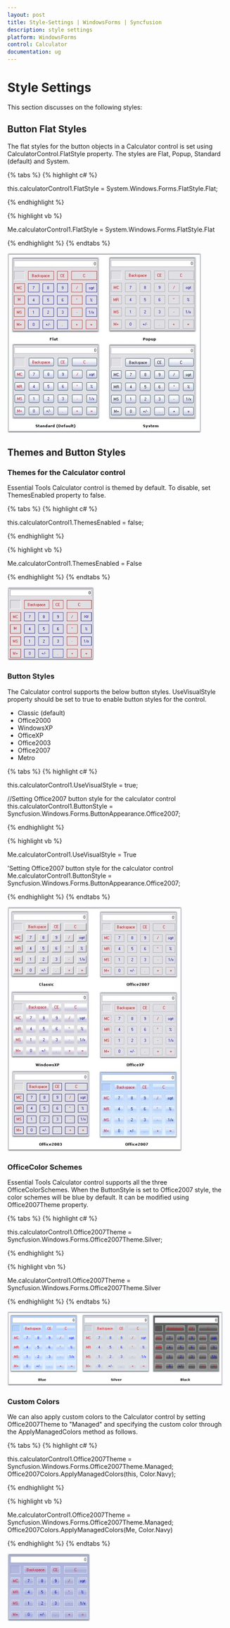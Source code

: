 ```yaml
---
layout: post
title: Style-Settings | WindowsForms | Syncfusion
description: style settings
platform: WindowsForms
control: Calculator
documentation: ug
---
```


# Style Settings

This section discusses on the following styles:

## Button Flat Styles

The flat styles for the button objects in a Calculator control is set using CalculatorControl.FlatStyle property. The styles are Flat, Popup, Standard (default) and System.

{% tabs %}
{% highlight c# %}

this.calculatorControl1.FlatStyle = System.Windows.Forms.FlatStyle.Flat;

{% endhighlight %}

{% highlight vb %}

Me.calculatorControl1.FlatStyle = System.Windows.Forms.FlatStyle.Flat

{% endhighlight %}
{% endtabs %}

![](Overview_images/Overview_img121.jpeg) 

## Themes and Button Styles

### Themes for the Calculator control

Essential Tools Calculator control is themed by default. To disable, set ThemesEnabled property to false.

{% tabs %}
{% highlight c# %}

this.calculatorControl1.ThemesEnabled = false;

{% endhighlight %}

{% highlight vb %}

Me.calculatorControl1.ThemesEnabled = False

{% endhighlight %}
{% endtabs %}

![](Overview_images/Overview_img122.jpeg) 

### Button Styles

The Calculator control supports the below button styles. UseVisualStyle property should be set to true to enable button styles for the control.

* Classic (default)
* Office2000
* WindowsXP
* OfficeXP
* Office2003
* Office2007
* Metro

{% tabs %}
{% highlight c# %}

this.calculatorControl1.UseVisualStyle = true;

//Setting Office2007 button style for the calculator control
this.calculatorControl1.ButtonStyle = Syncfusion.Windows.Forms.ButtonAppearance.Office2007;

{% endhighlight %}

{% highlight vb %}

Me.calculatorControl1.UseVisualStyle = True

'Setting Office2007 button style for the calculator control
Me.calculatorControl1.ButtonStyle = Syncfusion.Windows.Forms.ButtonAppearance.Office2007;

{% endhighlight %}
{% endtabs %}

![](Overview_images/Overview_img123.jpeg) 

### OfficeColor Schemes

Essential Tools Calculator control supports all the three OfficeColorSchemes. When the ButtonStyle is set to Office2007 style, the color schemes will be blue by default. It can be modified using Office2007Theme property.

{% tabs %}
{% highlight c# %}

this.calculatorControl1.Office2007Theme = Syncfusion.Windows.Forms.Office2007Theme.Silver;

{% endhighlight %}

{% highlight vbn %}

Me.calculatorControl1.Office2007Theme = Syncfusion.Windows.Forms.Office2007Theme.Silver

{% endhighlight %}
{% endtabs %}

![](Overview_images/Overview_img124.png) 

### Custom Colors

We can also apply custom colors to the Calculator control by setting Office2007Theme to "Managed" and specifying the custom color through the ApplyManagedColors method as follows.

{% tabs %}
{% highlight c# %}

this.calculatorControl1.Office2007Theme = Syncfusion.Windows.Forms.Office2007Theme.Managed;
Office2007Colors.ApplyManagedColors(this, Color.Navy);

{% endhighlight %}

{% highlight vb %}

Me.calculatorControl1.Office2007Theme = Syncfusion.Windows.Forms.Office2007Theme.Managed;
Office2007Colors.ApplyManagedColors(Me, Color.Navy)

{% endhighlight %}
{% endtabs %}

![](Overview_images/Overview_img125.jpeg) 
